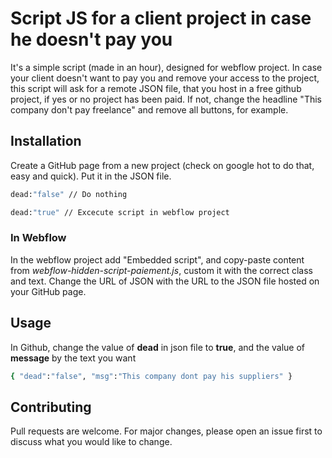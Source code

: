 # Script JS for a client project in case he doesn't pay you

It's a simple script (made in an hour), designed for webflow project. In case your client doesn't want to pay you and remove your access to the project, this script will ask for a remote JSON file, that you host in a free github project, if yes or no project has been paid. If not, change the headline "This company don't pay freelance" and remove all buttons, for example.

## Installation

Create a GitHub page from a new project (check on google hot to do that, easy and quick). Put it in the JSON file. 

```bash
dead:"false" // Do nothing
```
```bash
dead:"true" // Excecute script in webflow project
```

### In Webflow
In the webflow project add "Embedded script", and copy-paste content from *webflow-hidden-script-paiement.js*, custom it with the correct class and text.
Change the URL of JSON with the URL to the JSON file hosted on your GitHub page.


## Usage

In Github, change the value of **dead** in json file to **true**, and the value of **message** by the text you want

```bash
{ "dead":"false", "msg":"This company dont pay his suppliers" }

```

## Contributing
Pull requests are welcome. For major changes, please open an issue first to discuss what you would like to change.
